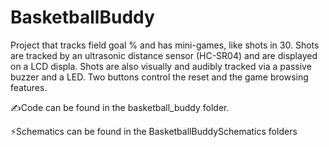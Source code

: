 # BasketballBuddy
Project that tracks field goal % and has mini-games, like shots in 30. Shots are tracked by an ultrasonic distance sensor (HC-SR04) and are displayed on a LCD displa. Shots are also visually and audibly tracked via a passive buzzer and a LED. Two buttons control the reset and the game browsing features.

✍️Code can be found in the basketball_buddy folder.

⚡️Schematics can be found in the BasketballBuddySchematics folders 
